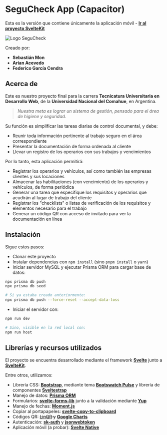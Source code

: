 # SeguCheck App (Capacitor)

Esta es la versión que contiene únicamente la aplicación móvil - [**Ir al proyecto SvelteKit**](https://github.com/sebamon/segucheckv1-sveltekit)

![Logo SeguCheck](https://i.imgur.com/QYfrqU1.png "Logo SeguCheck")

Creado por:
* **Sebastián Mon**
* **Arian Acevedo**
* **Federico García Cendra**

## Acerca de
Este es nuestro proyecto final para la carrera **Tecnicatura Universitaria en Desarrollo Web**, de la **Universidad Nacional del Comahue**, en Argentina.

> *Nuestra meta es lograr un sistema de gestión, pensado para el área de higiene y seguridad.*

Su función es simplificar las tareas diarias de control documental, y debe:
-   Reunir toda información pertinente al trabajo seguro en el área correspondiente
-   Presentar la documentación de forma ordenada al cliente
-   Llevar un registro de los operarios con sus trabajos y vencimientos

Por lo tanto, esta aplicación permitirá:
* Registrar los operarios y vehículos, así como también las empresas clientes y sus locaciones
* Almacenar las habilitaciones (con vencimiento) de los operarios y vehículos, de forma periódica
* Generar una tarea que especifique los requisitos y operarios que acudirán al lugar de trabajo del cliente
* Registrar los "checklists" o listas de verificación de los requisitos y elementos necesario para el trabajo
* Generar un código QR con acceso de invitado para ver la documentación en línea

## Instalación

Sigue estos pasos:
* Clonar este proyecto
* Instalar dependencias con `npm install` (sino `pnpm install` o `yarn`)
* Iniciar servidor MySQL y ejecutar Prisma ORM para cargar base de datos:
```bash
npx prisma db push
npx prisma db seed

# Si ya estaba creado anteriormente:
npx prisma db push --force-reset --accept-data-loss
```
* Iniciar el servidor con:
```bash
npm run dev

# Sino, visible en la red local con:
npm run host
```

## Librerías y recursos utilizados

El proyecto se encuentra desarrollado mediante el framework [**Svelte**](https://svelte.dev/) junto a [**SvelteKit**](https://kit.svelte.dev/).

Entre otros, utilizamos:
* Librería CSS: [**Bootstrap**](https://getbootstrap.com/), mediante tema [**Bootswatch Pulse**](https://bootswatch.com/pulse/) y librería de componentes [**Sveltestrap**](https://sveltestrap.js.org/)
* Manejo de datos: [**Prisma ORM**](https://www.prisma.io/)
* Formularios: [**svelte-forms-lib**](https://svelte-forms-lib-sapper-docs.vercel.app/) junto a la validación mediante [**Yup**](https://github.com/jquense/yup)
* Manejo de fechas: [**Moment.js**](https://momentjs.com/)
* Copiar al portapapeles: [**svelte-copy-to-clipboard**](https://github.com/henriquecaraujo/svelte-copy-to-clipboard)
* Códigos QR: ~~[LinQR](https://rapidapi.com/linqr-linqr-default/api/qrcode3/) y~~ [**Google Charts**](https://developers.google.com/chart/infographics/docs/qr_codes)
* Autenticación: [**sk-auth**](https://github.com/Dan6erbond/sk-auth) y [**jsonwebtoken**](https://github.com/auth0/node-jsonwebtoken)
* Aplicación móvil (a probar): [**Svelte Native**](https://svelte-native.technology)